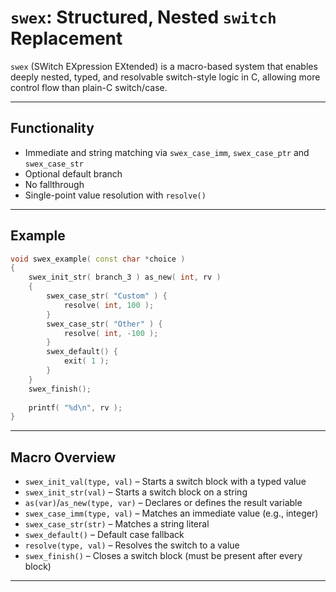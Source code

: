 # `swex`: Structured, Nested `switch` Replacement

`swex` (SWitch EXpression EXtended) is a macro-based system that enables
deeply nested, typed, and resolvable switch-style logic in C,
allowing more control flow than plain-C switch/case.

---

## Functionality

* Immediate and string matching via `swex_case_imm`, `swex_case_ptr` and `swex_case_str`
* Optional default branch
* No fallthrough
* Single-point value resolution with `resolve()`

---

## Example

```c++
void swex_example( const char *choice )
{
    swex_init_str( branch_3 ) as_new( int, rv )
    {
        swex_case_str( "Custom" ) {
            resolve( int, 100 );
        }
        swex_case_str( "Other" ) {
            resolve( int, -100 );
        }
        swex_default() {
            exit( 1 );
        }
    }
    swex_finish();
    
    printf( "%d\n", rv );
}
```

---

## Macro Overview

- `swex_init_val(type, val)` – Starts a switch block with a typed value
- `swex_init_str(val)` – Starts a switch block on a string
- `as(var)`/`as_new(type, var)` – Declares or defines the result variable
- `swex_case_imm(type, val)` – Matches an immediate value (e.g., integer)
- `swex_case_str(str)` – Matches a string literal
- `swex_default()` – Default case fallback
- `resolve(type, val)` – Resolves the switch to a value
- `swex_finish()` – Closes a switch block (must be present after every block)

---
